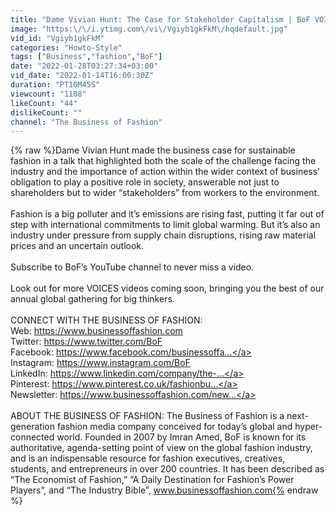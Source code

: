 ```yaml
---
title: "Dame Vivian Hunt: The Case for Stakeholder Capitalism | BoF VOICES 2021"
image: "https:\/\/i.ytimg.com\/vi\/Vgiyb1gkFkM\/hqdefault.jpg"
vid_id: "Vgiyb1gkFkM"
categories: "Howto-Style"
tags: ["Business","fashion","BoF"]
date: "2022-01-28T03:27:34+03:00"
vid_date: "2022-01-14T16:00:30Z"
duration: "PT10M45S"
viewcount: "1108"
likeCount: "44"
dislikeCount: ""
channel: "The Business of Fashion"
---
```

{% raw %}Dame Vivian Hunt made the business case for sustainable fashion in a talk that highlighted both the scale of the challenge facing the industry and the importance of action within the wider context of business’ obligation to play a positive role in society, answerable not just to shareholders but to wider “stakeholders” from workers to the environment.<br /><br />Fashion is a big polluter and it’s emissions are rising fast, putting it far out of step with international commitments to limit global warming. But it’s also an industry under pressure from supply chain disruptions, rising raw material prices and an uncertain outlook.<br /><br />Subscribe to BoF’s YouTube channel to never miss a video.<br /><br />Look out for more VOICES videos coming soon, bringing you the best of our annual global gathering for big thinkers. <br /><br />CONNECT WITH THE BUSINESS OF FASHION: <br />Web: <a rel="nofollow" target="blank" href="https://www.businessoffashion.com">https://www.businessoffashion.com</a> <br />Twitter: <a rel="nofollow" target="blank" href="https://www.twitter.com/BoF">https://www.twitter.com/BoF</a> <br />Facebook: <a rel="nofollow" target="blank" href="https://www.facebook.com/businessoffa...">https://www.facebook.com/businessoffa...</a><br />Instagram: <a rel="nofollow" target="blank" href="https://www.instagram.com/BoF">https://www.instagram.com/BoF</a> <br />LinkedIn: <a rel="nofollow" target="blank" href="https://www.linkedin.com/company/the-...">https://www.linkedin.com/company/the-...</a><br />Pinterest: <a rel="nofollow" target="blank" href="https://www.pinterest.co.uk/fashionbu...">https://www.pinterest.co.uk/fashionbu...</a><br />Newsletter: <a rel="nofollow" target="blank" href="https://www.businessoffashion.com/new...">https://www.businessoffashion.com/new...</a><br /><br />ABOUT THE BUSINESS OF FASHION: The Business of Fashion is a next-generation fashion media company conceived for today’s global and hyper-connected world. Founded in 2007 by Imran Amed, BoF is known for its authoritative, agenda-setting point of view on the global fashion industry, and is an indispensable resource for fashion executives, creatives, students, and entrepreneurs in over 200 countries. It has been described as “The Economist of Fashion,” “A Daily Destination for Fashion’s Power Players”, and “The Industry Bible”, www.businessoffashion.com{% endraw %}
